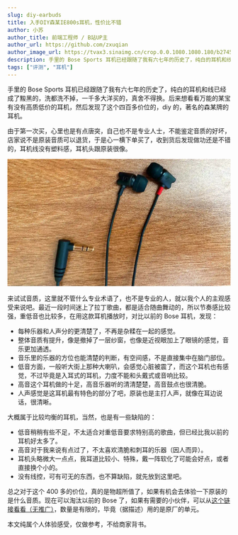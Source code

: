 ```yaml
---
slug: diy-earbuds
title: 入手DIY森某IE800s耳机，性价比不错
author: 小苏
author_title: 前端工程师 / B站UP主
author_url: https://github.com/zxuqian
author_image_url: https://tvax3.sinaimg.cn/crop.0.0.1080.1080.180/b2745d44ly8g8s4muqeggj20u00u0n0k.jpg?KID=imgbed,tva&Expires=1582389585&ssig=EvXmyu%2FXsX
description: 手里的 Bose Sports 耳机已经跟随了我有六七年的历史了，纯白的耳机和线已经成了黢黑的，洗都洗不掉，一千多大洋买的，真舍不得换。后来想看看万能的某宝有没有高质低价的耳机，然后发现了这个四百多价位的，diy 的耳机。
tags: ["评测", "耳机"]
---
```


手里的 Bose Sports 耳机已经跟随了我有六七年的历史了，纯白的耳机和线已经成了黢黑的，洗都洗不掉，一千多大洋买的，真舍不得换。后来想看看万能的某宝有没有高质低价的耳机，然后发现了这个四百多价位的，diy 的，著名的森某牌的耳机。

由于第一次买，心里也是有点唐突，自己也不是专业人士，不能鉴定音质的好坏，店家说不是原装音质可以退货，于是心一横下单买了，收到货后发现做功还是不错的，耳机线没有塑料感，耳机头跟原装很像。

<!-- truncate -->

![img](./img/2021-05-27-11-31-36.webp)

来试试音质，这里就不管什么专业术语了，也不是专业的人，就以我个人的主观感受来说吧。最近一段时间迷上了拉丁歌曲，都是适合随曲舞动的，所以节奏感比较强，重低音也比较多，在用这款耳机播放时，对比以前的 Bose 耳机，发现：

- 每种乐器和人声分的更清楚了，不再是杂糅在一起的感觉。
- 整体音质有提升，像是撤掉了一层纱窗，也像是近视眼加上了眼镜的感觉，音乐更加通透。
- 音乐里的乐器的方位也能清楚的判断，有空间感，不是直接集中在脑门部位。
- 低音方面，一般听大街上那种大喇叭，会感觉心脏被震了，而这个耳机也有感觉，不过毕竟是入耳式的耳机，力度不能和头戴式或音响比较。
- 高音这个耳机做的十足，高音乐器听的清清楚楚，高音鼓点也很清脆。
- 人声感觉是这耳机最有特色的部分了吧，原装也是主打人声，就像在耳边说话，很清晰。

大概属于比较均衡的耳机，当然，也是有一些缺陷的：

- 低音稍稍有些不足，不太适合对重低音要求特别高的歌曲，但已经比我以前的耳机好太多了。
- 高音对于我来说有点过了，不太喜欢清脆和刺耳的乐器（因人而异）。
- 耳机头略微大一点点，我耳道比较小、特殊，戴一阵软化了可能会好点，或者直接换个小的。
- 没有线控，可有可无的东西，也不算缺陷，就先放到这里吧。

总之对于这个 400 多的价位，真的是物超所值了，如果有机会去体验一下原装的是什么音质。现在可以淘汰以前的 Bose 了，如果有需要的小伙伴，可以从[这个链接看看（无推广）](https://item.taobao.com/item.htm?spm=a1z09.2.0.0.53c52e8dtfKlbW&id=628341487170&_u=r3in614fb93)，数量是有限的，毕竟（据描述）用的是原厂的单元。

本文纯属个人体验感受，仅做参考，不给商家背书。
